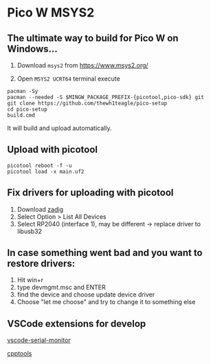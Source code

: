 # Pico W MSYS2
## The ultimate way to build for Pico W on Windows...

1. Download `msys2` from https://www.msys2.org/

2. Open `MSYS2 UCRT64` terminal
execute
```console
pacman -Sy
pacman --needed -S $MINGW_PACKAGE_PREFIX-{picotool,pico-sdk} git
git clone https://github.com/thewh1teagle/pico-setup
cd pico-setup
build.cmd
```

It will build and upload automatically.

## Upload with picotool
```console
picotool reboot -f -u
picotool load -x main.uf2
```

## Fix drivers for uploading with picotool
1. Download [zadig](https://zadig.akeo.ie/)
2. Select Option > List All Devices
3. Select RP2040 (interface 1), may be different -> replace driver to libusb32
   
## In case something went bad and you want to restore drivers:
1. Hit win+r
2. type devmgmt.msc and ENTER
3. find the device and choose update device driver
4. Choose "let me choose" and try to change it to something else

## VSCode extensions for develop
[vscode-serial-monitor](https://marketplace.visualstudio.com/items?itemName=ms-vscode.vscode-serial-monitor)

[cpptools](https://marketplace.visualstudio.com/items?itemName=ms-vscode.cpptools)
